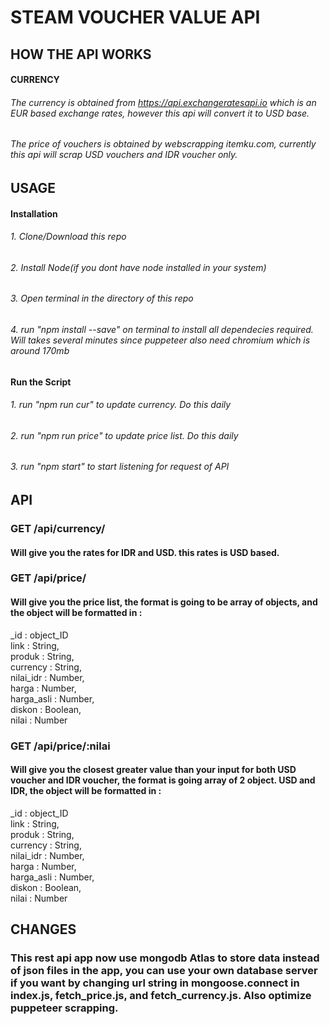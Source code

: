 # STEAM VOUCHER VALUE API

## HOW THE API WORKS
#### CURRENCY
###### The currency is obtained from https://api.exchangeratesapi.io which is an EUR based exchange rates, however this api will convert it to USD base.

###### The price of vouchers is obtained by webscrapping itemku.com, currently this api will scrap USD vouchers and IDR voucher only.

## USAGE
#### Installation 
###### 1. Clone/Download this repo
###### 2. Install Node(if you dont have node installed in your system)
###### 3. Open terminal in the directory of this repo
###### 4. run "npm install --save" on terminal to install all dependecies required. Will takes several minutes since puppeteer also need chromium which is around 170mb

#### Run the Script
###### 1. run "npm run cur" to update currency. Do this daily
###### 2. run "npm run price" to update price list. Do this daily
###### 3. run "npm start" to start listening for request of API

## API
### GET /api/currency/
#### Will give you the rates for IDR and USD. this rates is USD based.

### GET /api/price/
#### Will give you the price list, the format is going to be array of objects, and the object will be formatted in :
_id : object_ID  
link : String,  
produk : String,  
currency : String,  
nilai_idr : Number,  
harga : Number,  
harga_asli : Number,  
diskon : Boolean,  
nilai : Number  

### GET /api/price/:nilai
#### Will give you the closest greater value than your input for both USD voucher and IDR voucher, the format is going array of 2 object. USD and IDR, the object will be formatted in :
_id : object_ID  
link : String,  
produk : String,  
currency : String,  
nilai_idr : Number,  
harga : Number,  
harga_asli : Number,  
diskon : Boolean,  
nilai : Number  


## CHANGES
### This rest api app now use mongodb Atlas to store data instead of json files in the app, you can use your own database server if you want by changing url string in mongoose.connect in index.js, fetch_price.js, and fetch_currency.js. Also optimize puppeteer scrapping.